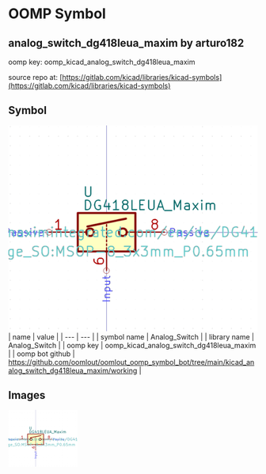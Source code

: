 # OOMP Symbol  
## analog_switch_dg418leua_maxim  by arturo182  
  
oomp key: oomp_kicad_analog_switch_dg418leua_maxim  
  
source repo at: [https://gitlab.com/kicad/libraries/kicad-symbols](https://gitlab.com/kicad/libraries/kicad-symbols)  
## Symbol  
  
[![working.png](working_600.png)](working.png)  
| name | value | 
| --- | --- | 
| symbol name | Analog_Switch | 
| library name | Analog_Switch | 
| oomp key | oomp_kicad_analog_switch_dg418leua_maxim | 
| oomp bot github | https://github.com/oomlout/oomlout_oomp_symbol_bot/tree/main/kicad_analog_switch_dg418leua_maxim/working | 
## Images  
  
[![working.png](working_140.png)](working.png)  
